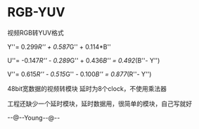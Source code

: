 # RGB-YUV
 视频RGB转YUV格式

Y''= 0.299*R'' + 0.587*G'' + 0.114*B''

U''= -0.147*R'' - 0.289*G'' + 0.436*B'' = 0.492*(B''- Y'')

V''= 0.615*R'' - 0.515*G'' - 0.100*B'' = 0.877*(R''- Y'')

 
 48bit宽数据的视频转模块
 延时为8个clock，不使用乘法器
 
 工程还缺少一个延时模块，延时数据用，很简单的模块，自己写就好
 
 
--@--Young--@--

